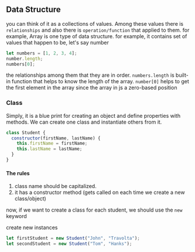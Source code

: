 ## Data Structure

you can think of it as a collections of values. Among these values there is `relationships` and also there is `operation/function` that applied to them.
for example, Array is one type of data structure. for example, it contains set of values that happen to be, let's say number

```js
let numbers = [1, 2, 3, 4];
number.length;
numbers[0];
```

the relationships among them that they are in order. `numbers.length` is built-in function that helps to know the length of the array. `number[0]` helps to get the first element in the array since the array in js a zero-based position

### Class

Simply, it is a blue print for creating an object and define properties with methods.
We can create one class and instantiate others from it.

```js
class Student {
  constructor(firstName, lastName) {
    this.firstName = firstName;
    this.lastName = lastName;
  }
}
```

#### The rules

1. class name should be capitalized.
2. it has a constructor method (gets called on each time we create a new class/object)

now, if we want to create a class for each student, we should use the `new` keyword

create new instances

```js
let firstStudent = new Student("John", "Travolta");
let secondStudent = new Student("Tom", "Hanks");
```
